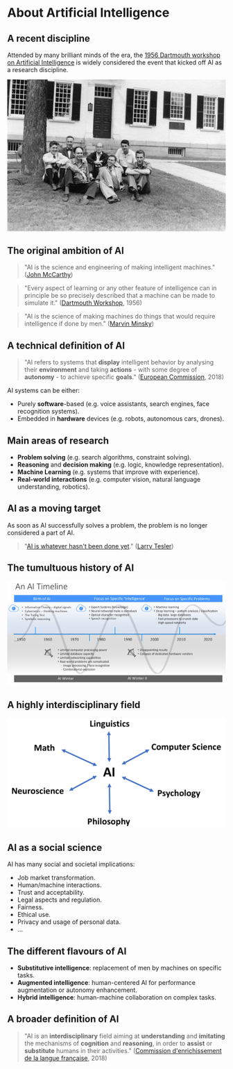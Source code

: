 <!-- #region slideshow={"slide_type": "slide"} -->
# About Artificial Intelligence
<!-- #endregion -->

<!-- #region slideshow={"slide_type": "slide"} -->
## A recent discipline

Attended by many brilliant minds of the era, the [1956 Dartmouth workshop on Artificial Intelligence](http://jmc.stanford.edu/articles/dartmouth/dartmouth.pdf) is widely considered the event that kicked off AI as a research discipline.

[![Dartmouth workshop participants](_images/dartmouth_workshop.jpg)](https://spectrum.ieee.org/dartmouth-ai-workshop)
<!-- #endregion -->

<!-- #region slideshow={"slide_type": "slide"} -->
## The original ambition of AI

> "AI is the science and engineering of making intelligent machines." ([John McCarthy](<https://en.wikipedia.org/wiki/John_McCarthy_(computer_scientist)>))

> "Every aspect of learning or any other feature of intelligence can in principle be so precisely described that a machine can be made to simulate it." ([Dartmouth Workshop](https://en.wikipedia.org/wiki/Dartmouth_workshop), 1956)

> "AI is the science of making machines do things that would require intelligence if done by men." ([Marvin Minsky](https://en.wikipedia.org/wiki/Marvin_Minsky))
<!-- #endregion -->

<!-- #region slideshow={"slide_type": "slide"} -->
## A technical definition of AI

> "AI refers to systems that **display** intelligent behavior by analysing their **environment** and taking **actions** - with some degree of **autonomy** - to achieve specific **goals**." ([European Commission](https://ec.europa.eu/newsroom/dae/document.cfm?doc_id=51625), 2018)

AI systems can be either:

- Purely **software**-based (e.g. voice assistants, search engines, face recognition systems).
- Embedded in **hardware** devices (e.g. robots, autonomous cars, drones).
<!-- #endregion -->

<!-- #region slideshow={"slide_type": "slide"} -->
## Main areas of research

- **Problem solving** (e.g. search algorithms, constraint solving).
- **Reasoning** and **decision making** (e.g. logic, knowledge representation).
- **Machine Learning** (e.g. systems that improve with experience).
- **Real-world interactions** (e.g. computer vision, natural language understanding, robotics).
<!-- #endregion -->

<!-- #region slideshow={"slide_type": "slide"} -->
## AI as a moving target

As soon as AI successfully solves a problem, the problem is no longer considered a part of AI.

> "[AI is whatever hasn't been done yet](https://en.wikipedia.org/wiki/AI_effect)." ([Larry Tesler](https://en.wikipedia.org/wiki/Larry_Tesler))
<!-- #endregion -->

<!-- #region slideshow={"slide_type": "slide"} -->
## The tumultuous history of AI

[![The AI timeline](_images/ai_timeline.png)](https://www.slideshare.net/dlavenda/ai-and-productivity)
<!-- #endregion -->

<!-- #region slideshow={"slide_type": "slide"} -->
## A highly interdisciplinary field

![AI fields](_images/ai_fields.png)
<!-- #endregion -->

<!-- #region slideshow={"slide_type": "slide"} -->
## AI as a social science

AI has many social and societal implications:

- Job market transformation.
- Human/machine interactions.
- Trust and acceptability.
- Legal aspects and regulation.
- Fairness.
- Ethical use.
- Privacy and usage of personal data.
- ...
<!-- #endregion -->

<!-- #region slideshow={"slide_type": "slide"} -->
## The different flavours of AI

- **Substitutive intelligence**: replacement of men by machines on specific tasks.
- **Augmented intelligence**: human-centered AI for performance augmentation or autonomy enhancement.
- **Hybrid intelligence**: human-machine collaboration on complex tasks.
<!-- #endregion -->

<!-- #region slideshow={"slide_type": "slide"} -->
## A broader definition of AI

> "AI is an **interdisciplinary** field aiming at **understanding** and **imitating** the mechanisms of **cognition** and **reasoning**, in order to **assist** or **substitute** humans in their activities." ([Commission d'enrichissement de la langue française](https://fr.wikipedia.org/wiki/Commission_d%27enrichissement_de_la_langue_fran%C3%A7aise), 2018)
<!-- #endregion -->
